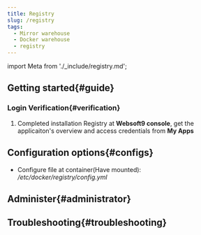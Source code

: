 ```yaml
---
title: Registry
slug: /registry
tags:
  - Mirror warehouse 
  - Docker warehouse
  - registry
---
```


import Meta from './_include/registry.md';

<Meta name="meta" />

## Getting started{#guide}

### Login Verification{#verification}

1. Completed installation Registry at **Websoft9 console**, get the applicaiton's overview and access credentials from **My Apps**  


## Configuration options{#configs}

- Configure file at container(Have mounted): */etc/docker/registry/config.yml*

## Administer{#administrator}

## Troubleshooting{#troubleshooting}
